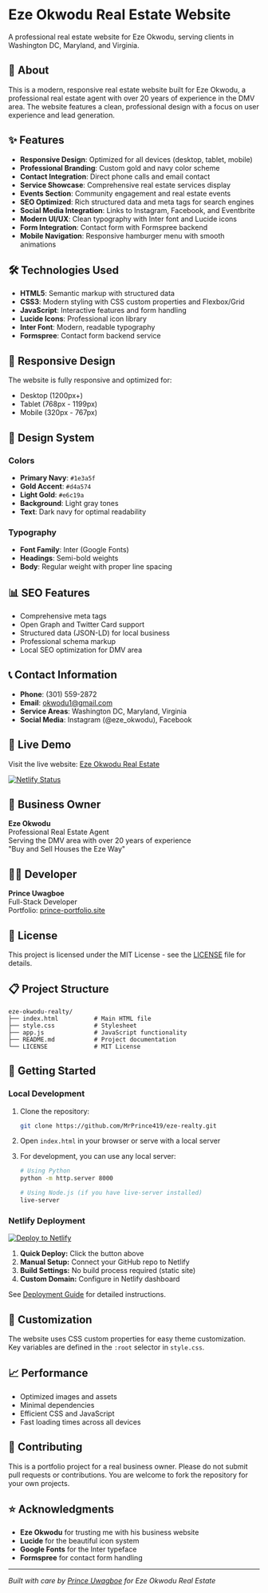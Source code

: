 # Eze Okwodu Real Estate Website

A professional real estate website for Eze Okwodu, serving clients in Washington DC, Maryland, and Virginia.

## 🏡 About

This is a modern, responsive real estate website built for Eze Okwodu, a professional real estate agent with over 20 years of experience in the DMV area. The website features a clean, professional design with a focus on user experience and lead generation.

## ✨ Features

- **Responsive Design**: Optimized for all devices (desktop, tablet, mobile)
- **Professional Branding**: Custom gold and navy color scheme
- **Contact Integration**: Direct phone calls and email contact
- **Service Showcase**: Comprehensive real estate services display
- **Events Section**: Community engagement and real estate events
- **SEO Optimized**: Rich structured data and meta tags for search engines
- **Social Media Integration**: Links to Instagram, Facebook, and Eventbrite
- **Modern UI/UX**: Clean typography with Inter font and Lucide icons
- **Form Integration**: Contact form with Formspree backend
- **Mobile Navigation**: Responsive hamburger menu with smooth animations

## 🛠️ Technologies Used

- **HTML5**: Semantic markup with structured data
- **CSS3**: Modern styling with CSS custom properties and Flexbox/Grid
- **JavaScript**: Interactive features and form handling
- **Lucide Icons**: Professional icon library
- **Inter Font**: Modern, readable typography
- **Formspree**: Contact form backend service

## 📱 Responsive Design

The website is fully responsive and optimized for:
- Desktop (1200px+)
- Tablet (768px - 1199px)
- Mobile (320px - 767px)

## 🎨 Design System

### Colors
- **Primary Navy**: `#1e3a5f`
- **Gold Accent**: `#d4a574`
- **Light Gold**: `#e6c19a`
- **Background**: Light gray tones
- **Text**: Dark navy for optimal readability

### Typography
- **Font Family**: Inter (Google Fonts)
- **Headings**: Semi-bold weights
- **Body**: Regular weight with proper line spacing

## 📊 SEO Features

- Comprehensive meta tags
- Open Graph and Twitter Card support
- Structured data (JSON-LD) for local business
- Professional schema markup
- Local SEO optimization for DMV area

## 📞 Contact Information

- **Phone**: (301) 559-2872
- **Email**: okwodu1@gmail.com
- **Service Areas**: Washington DC, Maryland, Virginia
- **Social Media**: Instagram (@eze_okwodu), Facebook

## 🚀 Live Demo

Visit the live website: [Eze Okwodu Real Estate](https://eze-okwodu-realty.netlify.app)

[![Netlify Status](https://api.netlify.com/api/v1/badges/your-site-id/deploy-status.svg)](https://app.netlify.com/sites/eze-okwodu-realty/deploys)

## 💼 Business Owner

**Eze Okwodu**  
Professional Real Estate Agent  
Serving the DMV area with over 20 years of experience  
"Buy and Sell Houses the Eze Way"

## 👨‍💻 Developer

**Prince Uwagboe**  
Full-Stack Developer  
Portfolio: [prince-portfolio.site](https://prince-portfolio.site/)

## 📄 License

This project is licensed under the MIT License - see the [LICENSE](LICENSE) file for details.

## 📋 Project Structure

```
eze-okwodu-realty/
├── index.html          # Main HTML file
├── style.css           # Stylesheet
├── app.js              # JavaScript functionality
├── README.md           # Project documentation
└── LICENSE             # MIT License
```

## 🚀 Getting Started

### Local Development

1. Clone the repository:
   ```bash
   git clone https://github.com/MrPrince419/eze-realty.git
   ```

2. Open `index.html` in your browser or serve with a local server

3. For development, you can use any local server:
   ```bash
   # Using Python
   python -m http.server 8000
   
   # Using Node.js (if you have live-server installed)
   live-server
   ```

### Netlify Deployment

[![Deploy to Netlify](https://www.netlify.com/img/deploy/button.svg)](https://app.netlify.com/start/deploy?repository=https://github.com/MrPrince419/eze-realty)

1. **Quick Deploy:** Click the button above
2. **Manual Setup:** Connect your GitHub repo to Netlify
3. **Build Settings:** No build process required (static site)
4. **Custom Domain:** Configure in Netlify dashboard

See [Deployment Guide](docs/deployment.md) for detailed instructions.

## 🔧 Customization

The website uses CSS custom properties for easy theme customization. Key variables are defined in the `:root` selector in `style.css`.

## 📈 Performance

- Optimized images and assets
- Minimal dependencies
- Efficient CSS and JavaScript
- Fast loading times across all devices

## 🤝 Contributing

This is a portfolio project for a real business owner. Please do not submit pull requests or contributions. You are welcome to fork the repository for your own projects.

## ⭐ Acknowledgments

- **Eze Okwodu** for trusting me with his business website
- **Lucide** for the beautiful icon system
- **Google Fonts** for the Inter typeface
- **Formspree** for contact form handling

---

*Built with care by [Prince Uwagboe](https://prince-portfolio.site/) for Eze Okwodu Real Estate*